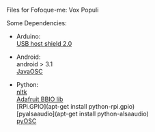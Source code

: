 Files for Fofoque-me: Vox Populi

Some Dependencies:
- Arduino:  
  [USB host shield 2.0](https://github.com/felis/USB_Host_Shield_2.0)

- Android:  
  android > 3.1  
  [JavaOSC](https://github.com/hoijui/JavaOSC)  

- Python:  
  [nltk](http://www.nltk.org/)  
  [Adafruit BBIO lib](https://learn.adafruit.com/setting-up-io-python-library-on-beaglebone-black/installation)  
  [RPi.GPIO](apt-get install python-rpi.gpio)  
  [pyalsaaudio](apt-get install python-alsaaudio)  
  [pyOSC](https://pypi.python.org/pypi/pyOSC)  
